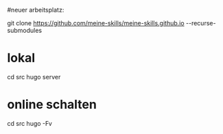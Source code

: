 #neuer arbeitsplatz:

git clone https://github.com/meine-skills/meine-skills.github.io --recurse-submodules

# lokal
cd src
hugo server

# online schalten
cd src
hugo -Fv